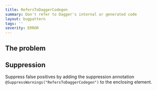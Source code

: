 ```yaml
---
title: RefersToDaggerCodegen
summary: Don't refer to Dagger's internal or generated code
layout: bugpattern
tags: ''
severity: ERROR
---
```


<!--
*** AUTO-GENERATED, DO NOT MODIFY ***
To make changes, edit the @BugPattern annotation or the explanation in docs/bugpattern.
-->

## The problem


## Suppression
Suppress false positives by adding the suppression annotation `@SuppressWarnings("RefersToDaggerCodegen")` to the enclosing element.
